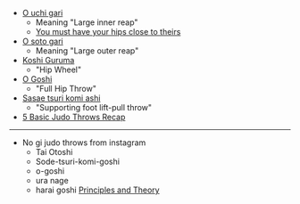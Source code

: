 
- [O uchi gari](https://youtu.be/KFhiz7dcEkM?t=13)
	- Meaning "Large inner reap"
	- [You must have your hips close to theirs](https://youtu.be/AdK3s8ySnck?t=204)
- [O soto gari](https://youtu.be/KFhiz7dcEkM?t=25)
	- Meaning "Large outer reap"
- [Koshi Guruma](https://youtu.be/KFhiz7dcEkM?t=73)
	- "Hip Wheel"
- [O Goshi](https://youtu.be/KFhiz7dcEkM?t=96)
	- "Full Hip Throw"
- [Sasae tsuri komi ashi](https://youtu.be/KFhiz7dcEkM?t=120)
	- "Supporting foot lift-pull throw"
- [5 Basic Judo Throws Recap](https://youtu.be/KFhiz7dcEkM?t=129)
---
- No gi judo throws from instagram
	- Tai Otoshi
	- Sode-tsuri-komi-goshi
	- o-goshi
	- ura nage
	- harai goshi
[Principles and Theory](https://judoinfo.com/tomiki/)